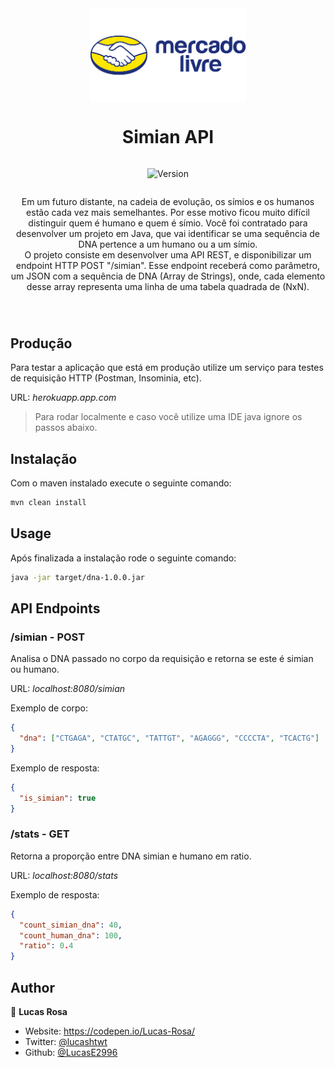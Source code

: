 <header style="display:flex;flex-direction:column;justify-content:center;align-items:center;">
<img alt="Logo" src="./meli-logo.png" style="width:250px"/>
<h1 align="center">Simian API</h1>
<p>
  <img alt="Version" src="https://img.shields.io/badge/version-1.0.0-blue.svg?cacheSeconds=2592000" />
</p>
<p align="center">Em um futuro distante, na cadeia de evolução, os símios e os humanos estão cada vez mais semelhantes. Por esse motivo ficou muito difícil distinguir quem é humano e quem é símio. Você foi contratado para desenvolver um projeto em Java, que vai identificar se uma sequência de DNA pertence a um humano ou a um símio.</br>O projeto consiste em desenvolver uma ​API REST​, e​ disponibilizar ​um endpoint HTTP POST "/​simian​". Esse endpoint receberá como ​parâmetro​, um​ JSON​ com a sequência de DNA ​(​Array de Strings)​, onde, cada elemento desse array representa uma linha de uma​ ​tabela​ quadrada de (NxN)​.</p>
</header>

## Produção

Para testar a aplicação que está em produção utilize um serviço para testes de requisição HTTP (Postman, Insominia, etc).

URL: *herokuapp.app.com*

> Para rodar localmente e caso você utilize uma IDE java ignore os passos abaixo.

## Instalação

Com o maven instalado execute o seguinte comando:

```sh
mvn clean install
```

## Usage

Após finalizada a instalação rode o seguinte comando:

```sh
java -jar target/dna-1.0.0.jar
```

## API Endpoints

### **/simian - POST**

Analisa o DNA passado no corpo da requisição e retorna se este é simian ou humano.

URL: *localhost:8080/simian*

Exemplo de corpo:

```json
{
  "dna": ["​CTG​A​G​A​", "​CT​A​T​G​C​", "​T​AT​T​G​T​", "​A​GAG​G​G​", "​CCCC​TA​", "​TCACTG​"]
}
```

Exemplo de resposta:

```json
{
  "is_simian": true
}
```

### **/stats - GET**

Retorna a proporção entre DNA simian e humano em ratio.

URL: *localhost:8080/stats*

Exemplo de resposta:

```json
{
  "count_simian_dna": 40,
  "count_human_dna": 100,
  "ratio": 0.4
}
```

## Author

👤 **Lucas Rosa**

* Website: https://codepen.io/Lucas-Rosa/
* Twitter: [@lucashtwt](https://twitter.com/lucashtwt)
* Github: [@LucasE2996](https://github.com/LucasE2996)
